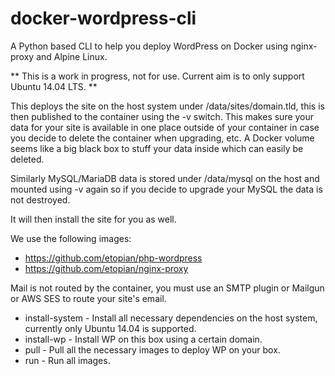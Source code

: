 # docker-wordpress-cli
A Python based CLI to help you deploy WordPress on Docker using nginx-proxy and Alpine Linux.

** This is a work in progress, not for use. Current aim is to only support Ubuntu 14.04 LTS. **

This deploys the site on the host system under /data/sites/domain.tld, this is then published to the container using the -v switch. This makes sure your data for your site is available in one place outside of your container in case you decide to delete the container when upgrading, etc. A Docker volume seems like a big black box to stuff your data inside which can easily be deleted.

Similarly MySQL/MariaDB data is stored under /data/mysql on the host and mounted using -v again so if you decide to upgrade your MySQL the data is not destroyed.

It will then install the site for you as well.

We use the following images:

* https://github.com/etopian/php-wordpress
* https://github.com/etopian/nginx-proxy

Mail is not routed by the container, you must use an SMTP plugin or Mailgun or AWS SES to route your site's email.


* install-system - Install all necessary dependencies on the host system, currently only Ubuntu 14.04 is supported.
* install-wp - Install WP on this box using a certain domain.
* pull - Pull all the necessary images to deploy WP on your box.
* run - Run all images.

